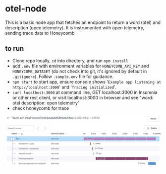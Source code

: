 # otel-node

This is a basic node app that fetches an endpoint to return a word (otel) and description (open telemetry). It is instrumented with open telemetry, sending trace data to Honeycomb

## to run

- Clone repo locally, `cd` into directory, and run `npm install`
- add `.env` file with environment variables for `HONEYCOMB_API_KEY` and `HONEYCOMB_DATASET` (do not check into git, it's ignored by default in `.gitignore`). Follow `.sample.env` file for guidance.
- `npm start` to start app, ensure console shows '`Example app listening at http://localhost:3000`' and '`Tracing initialized`'.
- `curl localhost:3000` at command line, GET localhost:3000 in Insomnia or other rest client, or visit localhost:3000 in browser and see "word: otel description: open telemetry"
- check honeycomb for trace

![trace in honeycomb](trace-hny.JPG)